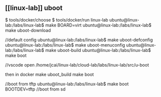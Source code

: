 ## [[linux-lab]] uboot
$ tools/docker/choose 
$ tools/docker/run linux-lab
ubuntu@linux-lab:/labs/linux-lab$ make BOARD=virt
ubuntu@linux-lab:/labs/linux-lab$ make uboot-download

//default config
ubuntu@linux-lab:/labs/linux-lab$ make uboot-defconfig
ubuntu@linux-lab:/labs/linux-lab$ make uboot-menuconfig
ubuntu@linux-lab:/labs/linux-lab$ make uboot-build
ubuntu@linux-lab:/labs/linux-lab$ make boot

//vscode open
/home/jcai/linux-lab/cloud-lab/labs/linux-lab/src/u-boot

then in docker
make uboot_build
make boot

//boot from  tftp
ubuntu@linux-lab:/labs/linux-lab$ make boot BOOTDEV=tftp
//boot from sd








